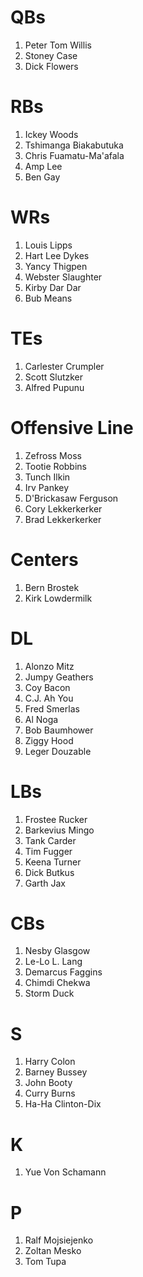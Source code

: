 # QBs
1. Peter Tom Willis
2. Stoney Case
3. Dick Flowers

# RBs
1. Ickey Woods
2. Tshimanga Biakabutuka
3. Chris Fuamatu-Ma'afala
4. Amp Lee
5. Ben Gay

# WRs
1. Louis Lipps
2. Hart Lee Dykes
3. Yancy Thigpen
4. Webster Slaughter
5. Kirby Dar Dar
6. Bub Means

# TEs
1. Carlester Crumpler
2. Scott Slutzker
3. Alfred Pupunu

# Offensive Line
1. Zefross Moss
2. Tootie Robbins
3. Tunch Ilkin
4. Irv Pankey
5. D'Brickasaw Ferguson
6. Cory Lekkerkerker
7. Brad Lekkerkerker

# Centers
1. Bern Brostek
2. Kirk Lowdermilk

# DL
1. Alonzo Mitz
2. Jumpy Geathers
3. Coy Bacon
4. C.J. Ah You
5. Fred Smerlas
6. Al Noga
7. Bob Baumhower
8. Ziggy Hood
9. Leger Douzable

# LBs
1. Frostee Rucker
2. Barkevius Mingo
3. Tank Carder
4. Tim Fugger
5. Keena Turner
6. Dick Butkus
7. Garth Jax

# CBs
1. Nesby Glasgow
2. Le-Lo L. Lang
3. Demarcus Faggins
4. Chimdi Chekwa
5. Storm Duck

# S
1. Harry Colon
2. Barney Bussey
3. John Booty
4. Curry Burns
5. Ha-Ha Clinton-Dix

# K
1. Yue Von Schamann

# P
1. Ralf Mojsiejenko
2. Zoltan Mesko
3. Tom Tupa
